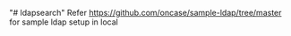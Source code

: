 "# ldapsearch" 
Refer https://github.com/oncase/sample-ldap/tree/master
for sample ldap setup in local
